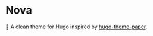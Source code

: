 # Nova

:milky_way: A clean theme for Hugo inspired by [hugo-theme-paper](https://github.com/nanxiaobei/hugo-paper).
